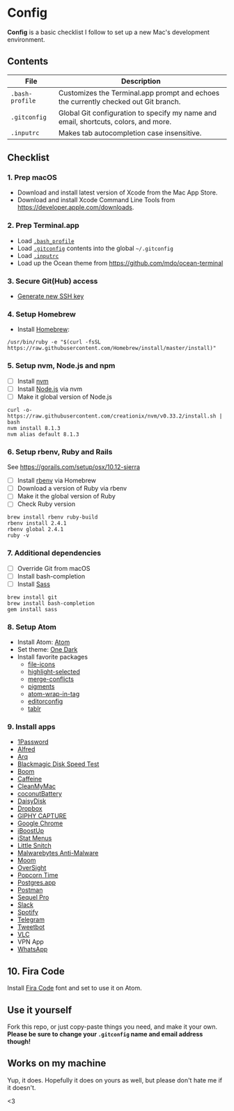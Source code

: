 # Config

**Config** is a basic checklist I follow to set up a new Mac's development environment.

## Contents

| File | Description |
| --- | --- |
| `.bash-profile` | Customizes the Terminal.app prompt and echoes the currently checked out Git branch. |
| `.gitconfig` | Global Git configuration to specify my name and email, shortcuts, colors, and more. |
| `.inputrc` | Makes tab autocompletion case insensitive. |

## Checklist

### 1. Prep macOS

- Download and install latest version of Xcode from the Mac App Store.
- Download and install Xcode Command Line Tools from <https://developer.apple.com/downloads>.

### 2. Prep Terminal.app

- Load [`.bash_profile`](/.bash_profile)
- Load [`.gitconfig`](/.gitconfig) contents into the global `~/.gitconfig`
- Load [`.inputrc`](/.inputrc)
- Load up the Ocean theme from <https://github.com/mdo/ocean-terminal>

### 3. Secure Git(Hub) access

- [Generate new SSH key](https://help.github.com/articles/generating-ssh-keys)

### 4. Setup Homebrew

- Install [Homebrew](http://brew.sh):
```
/usr/bin/ruby -e "$(curl -fsSL https://raw.githubusercontent.com/Homebrew/install/master/install)"
```

### 5. Setup nvm, Node.js and npm
- [ ] Install [nvm](https://github.com/creationix/nvm)
- [ ] Install [Node.js](https://nodejs.org/en) via nvm
- [ ] Make it global version of Node.js

```
curl -o- https://raw.githubusercontent.com/creationix/nvm/v0.33.2/install.sh | bash
nvm install 8.1.3
nvm alias default 8.1.3
```

### 6. Setup rbenv, Ruby and Rails
See <https://gorails.com/setup/osx/10.12-sierra>

- [ ] Install [rbenv](https://github.com/rbenv/rbenv) via Homebrew
- [ ] Download a version of Ruby via rbenv
- [ ] Make it the global version of Ruby
- [ ] Check Ruby version

```
brew install rbenv ruby-build
rbenv install 2.4.1
rbenv global 2.4.1
ruby -v
```

### 7. Additional dependencies

- [ ] Override Git from macOS
- [ ] Install bash-completion
- [ ] Install [Sass](http://sass-lang.com)

```
brew install git
brew install bash-completion
gem install sass
```

### 8. Setup Atom

- Install Atom: [Atom](https://atom.io)
- Set theme: [One Dark](https://github.com/atom/one-dark-ui)
- Install favorite packages
  - [file-icons](https://atom.io/packages/file-icons)
  - [highlight-selected](https://atom.io/packages/highlight-selected)
  - [merge-conflicts](https://atom.io/packages/merge-conflicts)
  - [pigments](https://atom.io/packages/pigments)
  - [atom-wrap-in-tag](https://atom.io/packages/atom-wrap-in-tag)
  - [editorconfig](https://atom.io/packages/editorconfig)
  - [tablr](https://atom.io/packages/tablr)

### 9. Install apps

- [1Password](https://1password.com/downloads)
- [Alfred](https://www.alfredapp.com)
- [Arq](https://www.arqbackup.com)
- [Blackmagic Disk Speed Test](https://itunes.apple.com/us/app/blackmagic-disk-speed-test/id425264550)
- [Boom](http://www.globaldelight.com/boom)
- [Caffeine](http://lightheadsw.com/caffeine)
- [CleanMyMac](http://cleanmymac.com)
- [coconutBattery](http://www.coconut-flavour.com/coconutbattery)
- [DaisyDisk](https://daisydiskapp.com)
- [Dropbox](https://www.dropbox.com)
- [GIPHY CAPTURE](https://giphy.com/apps/giphycapture)
- [Google Chrome](https://www.google.com/chrome/browser/desktop)
- [iBoostUp](https://itunes.apple.com/us/app/iboostup/id484829041)
- [iStat Menus](https://bjango.com/mac/istatmenus)
- [Little Snitch](https://www.obdev.at/products/littlesnitch)
- [Malwarebytes Anti-Malware](https://www.malwarebytes.com)
- [Moom](https://manytricks.com/moom)
- [OverSight](https://objective-see.com/products/oversight.html)
- [Popcorn Time](https://popcorntime.sh)
- [Postgres.app](https://postgresapp.com)
- [Postman](https://www.getpostman.com)
- [Sequel Pro](https://www.sequelpro.com)
- [Slack](https://slack.com/downloads)
- [Spotify](https://www.spotify.com/download/mac)
- [Telegram](https://macos.telegram.org)
- [Tweetbot](http://tapbots.com/tweetbot/mac)
- [VLC](http://www.videolan.org/vlc)
- VPN App
- [WhatsApp](https://www.whatsapp.com/download)


## 10. Fira Code
Install [Fira Code](https://github.com/tonsky/FiraCode) font and set to use it on Atom.

## Use it yourself

Fork this repo, or just copy-paste things you need, and make it your own. **Please be sure to change your `.gitconfig` name and email address though!**

## Works on my machine

Yup, it does. Hopefully it does on yours as well, but please don't hate me if it doesn't.

<3

